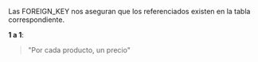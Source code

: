 Las FOREIGN_KEY nos aseguran que los referenciados existen en la tabla correspondiente.

**1 a 1**:
> "Por cada producto, un precio"


